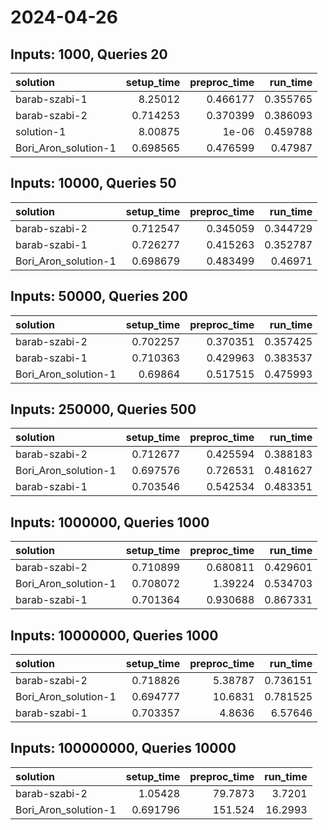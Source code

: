 # 2024-04-26

## Inputs: 1000, Queries 20

| solution             |   setup_time |   preproc_time |   run_time |
|:---------------------|-------------:|---------------:|-----------:|
| barab-szabi-1        |     8.25012  |       0.466177 |   0.355765 |
| barab-szabi-2        |     0.714253 |       0.370399 |   0.386093 |
| solution-1           |     8.00875  |       1e-06    |   0.459788 |
| Bori_Aron_solution-1 |     0.698565 |       0.476599 |   0.47987  |

## Inputs: 10000, Queries 50

| solution             |   setup_time |   preproc_time |   run_time |
|:---------------------|-------------:|---------------:|-----------:|
| barab-szabi-2        |     0.712547 |       0.345059 |   0.344729 |
| barab-szabi-1        |     0.726277 |       0.415263 |   0.352787 |
| Bori_Aron_solution-1 |     0.698679 |       0.483499 |   0.46971  |

## Inputs: 50000, Queries 200

| solution             |   setup_time |   preproc_time |   run_time |
|:---------------------|-------------:|---------------:|-----------:|
| barab-szabi-2        |     0.702257 |       0.370351 |   0.357425 |
| barab-szabi-1        |     0.710363 |       0.429963 |   0.383537 |
| Bori_Aron_solution-1 |     0.69864  |       0.517515 |   0.475993 |

## Inputs: 250000, Queries 500

| solution             |   setup_time |   preproc_time |   run_time |
|:---------------------|-------------:|---------------:|-----------:|
| barab-szabi-2        |     0.712677 |       0.425594 |   0.388183 |
| Bori_Aron_solution-1 |     0.697576 |       0.726531 |   0.481627 |
| barab-szabi-1        |     0.703546 |       0.542534 |   0.483351 |

## Inputs: 1000000, Queries 1000

| solution             |   setup_time |   preproc_time |   run_time |
|:---------------------|-------------:|---------------:|-----------:|
| barab-szabi-2        |     0.710899 |       0.680811 |   0.429601 |
| Bori_Aron_solution-1 |     0.708072 |       1.39224  |   0.534703 |
| barab-szabi-1        |     0.701364 |       0.930688 |   0.867331 |

## Inputs: 10000000, Queries 1000

| solution             |   setup_time |   preproc_time |   run_time |
|:---------------------|-------------:|---------------:|-----------:|
| barab-szabi-2        |     0.718826 |        5.38787 |   0.736151 |
| Bori_Aron_solution-1 |     0.694777 |       10.6831  |   0.781525 |
| barab-szabi-1        |     0.703357 |        4.8636  |   6.57646  |

## Inputs: 100000000, Queries 10000

| solution             |   setup_time |   preproc_time |   run_time |
|:---------------------|-------------:|---------------:|-----------:|
| barab-szabi-2        |     1.05428  |        79.7873 |     3.7201 |
| Bori_Aron_solution-1 |     0.691796 |       151.524  |    16.2993 |